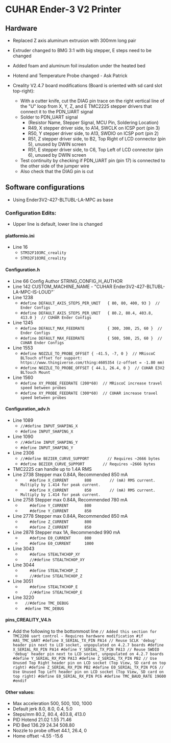 # CUHAR Ender-3 V2 Printer
## Hardware
- Replaced Z axis aluminum extrusion with 300mm long pair
- Extruder changed to BMG 3:1 with big stepper, E steps need to be changed
- Added foam and aluminum foil insulation under the heated bed
- Hotend and Temperature Probe changed - Ask Patrick
  
- Creality V2.4.7 board modifications (Board is oriented with sd card slot top-right):
  - With a cutter knife, cut the DIAG pin trace on the right vertical line of the "U" loop from X, Y, Z, and E TMC2225 stepper drivers that connect it to the PDN_UART signal
  - Solder to PDN_UART signal 
    - (Resistor Name, Stepper Signal, MCU Pin, Soldering Location)
    - R49, X stepper driver side, to A14, SWCLK on ICSP port (pin 3)
    - R50, Y stepper driver side, to A13, SWDIO on ICSP port (pin 2)
    - R51, Z stepper driver side, to B2, Top Right of LCD connector (pin 5), unused by DWIN screen
    - R51, E stepper driver side, to C6, Top Left of LCD connector (pin 6), unused by DWIN screen
  - Test continuity by checking if PDN_UART pin (pin 17) is connected to the other side of the jumper wire
  - Also check that the DIAG pin is cut

## Software configurations
 - Using Ender3V2-427-BLTUBL-LA-MPC as base

### Configuration Edits:
- Upper line is default, lower line is changed

#### platformio.ini
- Line 16
  - `STM32F103RC_creality`
  - `STM32F103RE_creality`

#### Configuration.h
- Line 66 Config Author STRING_CONFIG_H_AUTHOR
- Line 142 CUSTOM_MACHINE_NAME - "CUHAR Ender3V2-427-BLTUBL-LA-MPC-IS-LOUD"`
- Line 1238
  - `#define DEFAULT_AXIS_STEPS_PER_UNIT   { 80, 80, 400, 93 }  // Ender Configs`
  - `#define DEFAULT_AXIS_STEPS_PER_UNIT   { 80.2, 80.4, 403.8, 413.0 }  // CUHAR Ender Configs`
- Line 1245
  - `#define DEFAULT_MAX_FEEDRATE          { 300, 300, 25, 60 }  // Ender Configs`
  - `#define DEFAULT_MAX_FEEDRATE          { 500, 500, 25, 60 }  // CUHAR Ender Configs`
- Line 1553
  - `#define NOZZLE_TO_PROBE_OFFSET { -41.5, -7, 0 }  // MRiscoC BLTouch offset for support: https://www.thingiverse.com/thing:4605354 (z-offset = -1.80 mm)`
  - `#define NOZZLE_TO_PROBE_OFFSET { 44.1, 26.4, 0 }  // CUHAR E3V2 BLTouch Mount`
- Line 1560
  - `#define XY_PROBE_FEEDRATE (200*60)  // MRiscoC increase travel speed between probes`
  - `#define XY_PROBE_FEEDRATE (300*60)  // CUHAR increase travel speed between probes`

#### Configuration_adv.h
  - Line 1089
    - `//#define INPUT_SHAPING_X`
    - `#define INPUT_SHAPING_X`
  - Line 1090
    - `//#define INPUT_SHAPING_Y`
    - `#define INPUT_SHAPING_Y`
  - Line 2306
    - `//#define BEZIER_CURVE_SUPPORT        // Requires ~2666 bytes`
    - `#define BEZIER_CURVE_SUPPORT        // Requires ~2666 bytes`
  - TMC2225 can handle up to 1.4A RMS
  - Line 2738 Stepper max 0.84A, Recommended 850 mA
    - `    #define X_CURRENT       800        // (mA) RMS current. Multiply by 1.414 for peak current.`
    - `    #define X_CURRENT       850        // (mA) RMS current. Multiply by 1.414 for peak current.`
  - Line 2758 Stepper max 0.84A, Recommended 780 mA
    - `    #define Y_CURRENT       800`
    - `    #define Y_CURRENT       850`
  - Line 2778 Stepper max 0.84A, Recommended 850 mA
    - `    #define Z_CURRENT       800`
    - `    #define Z_CURRENT       850`
  - Line 2878 Stepper max 1A, Recommended 990 mA
    - `    #define E0_CURRENT      800`
    - `    #define E0_CURRENT      1000`
  - Line 3043
    - `    #define STEALTHCHOP_XY`
    - `    //#define STEALTHCHOP_XY`
  - Line 3044
    - `    #define STEALTHCHOP_Z`
    - `    //#define STEALTHCHOP_Z`
  - Line 3051
    - `    #define STEALTHCHOP_E`
    - `    //#define STEALTHCHOP_E`
  - Line 3220
    - `  //#define TMC_DEBUG`
    - `  #define TMC_DEBUG`

#### pins_CREALITY_V4.h
 - Add the following to the bottommost line
`
// Added this section for TMC2208 uart control - Requires hardware modification
#if HAS_TMC_UART
#define X_SERIAL_TX_PIN PA14 // Reuse SCLK 'debug' header pin next to LCD socket, unpopulated on 4.2.7 boards
#define X_SERIAL_RX_PIN PA14
#define Y_SERIAL_TX_PIN PA13 // Reuse SWDIO 'debug' header pin next to LCD socket, unpopulated on 4.2.7 boards
#define Y_SERIAL_RX_PIN PA13
#define Z_SERIAL_TX_PIN PB2 // Use Unused Top Right header pin on LCD socket (Top View, SD card on top right)
#define Z_SERIAL_RX_PIN PB2
#define E0_SERIAL_TX_PIN PC6 // Use Unused Top Left header pin on LCD socket (Top View, SD card on top right)
#define E0_SERIAL_RX_PIN PC6
#define TMC_BAUD_RATE 19600
#endif
`

#### Other values:
- Max acceleration 500, 500, 100, 1000
- Default jerk 8.0, 8.0, 0.4, 5.0
- Steps/mm 80.2, 80.4, 403.8, 413.0
- PID Hotend 21.02 1.55 71.46
- PID Bed 136.29 24.34 508.80
- Nozzle to probe offset 44.1, 26.4, 0
- Home offset -4.55 -15.6
